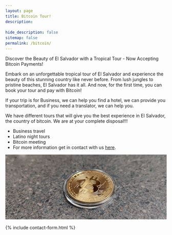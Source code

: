 ```yaml
---
layout: page
title: Bitcoin Tour!
description:

hide_description: false
sitemap: false
permalink: /bitcoin/
---
```

Discover the Beauty of El Salvador with a Tropical Tour - Now Accepting Bitcoin Payments!

Embark on an unforgettable tropical tour of El Salvador and experience the beauty of this stunning country like never before.
From lush jungles to pristine beaches, El Salvador has it all. And now, for the first time, you can book your tour and pay with Bitcoin!

If your trip is for Business, we can help you find a hotel, we can provide you transportation, and if you need a translator, we can help you.

We have different tours that will give you the best experience in El Salvador, the country of bitcoin.
We are at your complete disposal!!!

<ul><li>Business travel</li><li>Latino night tours</li><li>Bitcoin meeting</li><li>For more information get in contact with us <a href="https://sandy.sv/contact/">here</a>.</li></ul>

![Volcano](/assets/img/bitcoin/bitcoin-coin.jpg)

{% include contact-form.html %}
